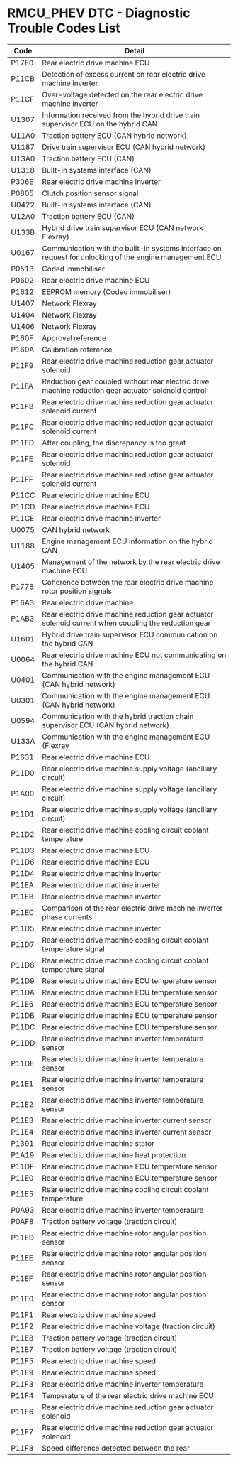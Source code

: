# RMCU_PHEV DTC - Diagnostic Trouble Codes List

| Code | Detail |
| - | - |
| P17E0 | Rear electric drive machine ECU |
| P11CB | Detection of excess current on rear electric drive machine inverter |
| P11CF | Over-voltage detected on the rear electric drive machine inverter |
| U1307 | Information received from the hybrid drive train supervisor ECU on the hybrid CAN |
| U11A0 | Traction battery ECU (CAN hybrid network) |
| U1187 | Drive train supervisor ECU (CAN hybrid network) |
| U13A0 | Traction battery ECU (CAN) |
| U1318 | Built-in systems interface (CAN) |
| P306E | Rear electric drive machine inverter |
| P0805 | Clutch position sensor signal |
| U0422 | Built-in systems interface (CAN) |
| U12A0 | Traction battery ECU (CAN) |
| U133B | Hybrid drive train supervisor ECU (CAN network Flexray) |
| U0167 | Communication with the built-in systems interface on request for unlocking of the engine management ECU |
| P0513 | Coded immobiliser |
| P0602 | Rear electric drive machine ECU |
| P1612 | EEPROM memory (Coded immobiliser) |
| U1407 | Network Flexray |
| U1404 | Network Flexray |
| U1406 | Network Flexray |
| P160F | Approval reference |
| P160A | Calibration reference |
| P11F9 | Rear electric drive machine reduction gear actuator solenoid |
| P11FA | Reduction gear coupled without rear electric drive machine reduction gear actuator solenoid control |
| P11FB | Rear electric drive machine reduction gear actuator solenoid current |
| P11FC | Rear electric drive machine reduction gear actuator solenoid current |
| P11FD | After coupling, the discrepancy is too great |
| P11FE | Rear electric drive machine reduction gear actuator solenoid |
| P11FF | Rear electric drive machine reduction gear actuator solenoid current |
| P11CC | Rear electric drive machine ECU |
| P11CD | Rear electric drive machine ECU |
| P11CE | Rear electric drive machine inverter |
| U0075 | CAN hybrid network |
| U1188 | Engine management ECU information on the hybrid CAN |
| U1405 | Management of the network by the rear electric drive machine ECU |
| P1778 | Coherence between the rear electric drive machine rotor position signals |
| P16A3 | Rear electric drive machine |
| P1AB3 | Rear electric drive machine reduction gear actuator solenoid current when coupling the reduction gear |
| U1601 | Hybrid drive train supervisor ECU communication on the hybrid CAN |
| U0064 | Rear electric drive machine ECU not communicating on the hybrid CAN |
| U0401 | Communication with the engine management ECU (CAN hybrid network) |
| U0301 | Communication with the engine management ECU (CAN hybrid network) |
| U0594 | Communication with the hybrid traction chain supervisor ECU (CAN hybrid network) |
| U133A | Communication with the engine management ECU (Flexray |
| P1631 | Rear electric drive machine ECU |
| P11D0 | Rear electric drive machine supply voltage (ancillary circuit) |
| P1A00 | Rear electric drive machine supply voltage (ancillary circuit) |
| P11D1 | Rear electric drive machine supply voltage (ancillary circuit) |
| P11D2 | Rear electric drive machine cooling circuit coolant temperature |
| P11D3 | Rear electric drive machine ECU |
| P11D6 | Rear electric drive machine ECU |
| P11D4 | Rear electric drive machine inverter |
| P11EA | Rear electric drive machine inverter |
| P11EB | Rear electric drive machine inverter |
| P11EC | Comparison of the rear electric drive machine inverter phase currents |
| P11D5 | Rear electric drive machine inverter |
| P11D7 | Rear electric drive machine cooling circuit coolant temperature signal |
| P11D8 | Rear electric drive machine cooling circuit coolant temperature signal |
| P11D9 | Rear electric drive machine ECU temperature sensor |
| P11DA | Rear electric drive machine ECU temperature sensor |
| P11E6 | Rear electric drive machine ECU temperature sensor |
| P11DB | Rear electric drive machine ECU temperature sensor |
| P11DC | Rear electric drive machine ECU temperature sensor |
| P11DD | Rear electric drive machine inverter temperature sensor |
| P11DE | Rear electric drive machine inverter temperature sensor |
| P11E1 | Rear electric drive machine inverter temperature sensor |
| P11E2 | Rear electric drive machine inverter temperature sensor |
| P11E3 | Rear electric drive machine inverter current sensor |
| P11E4 | Rear electric drive machine inverter current sensor |
| P1391 | Rear electric drive machine stator |
| P1A19 | Rear electric drive machine heat protection |
| P11DF | Rear electric drive machine ECU temperature sensor |
| P11E0 | Rear electric drive machine ECU temperature sensor |
| P11E5 | Rear electric drive machine cooling circuit coolant temperature |
| P0A93 | Rear electric drive machine inverter temperature |
| P0AF8 | Traction battery voltage (traction circuit) |
| P11ED | Rear electric drive machine rotor angular position sensor |
| P11EE | Rear electric drive machine rotor angular position sensor |
| P11EF | Rear electric drive machine rotor angular position sensor |
| P11F0 | Rear electric drive machine rotor angular position sensor |
| P11F1 | Rear electric drive machine speed |
| P11F2 | Rear electric drive machine voltage (traction circuit) |
| P11E8 | Traction battery voltage (traction circuit) |
| P11E7 | Traction battery voltage (traction circuit) |
| P11F5 | Rear electric drive machine speed |
| P11E9 | Rear electric drive machine speed |
| P11F3 | Rear electric drive machine inverter temperature |
| P11F4 | Temperature of the rear electric drive machine ECU |
| P11F6 | Rear electric drive machine reduction gear actuator solenoid |
| P11F7 | Rear electric drive machine reduction gear actuator solenoid |
| P11F8 | Speed difference detected between the rear |
